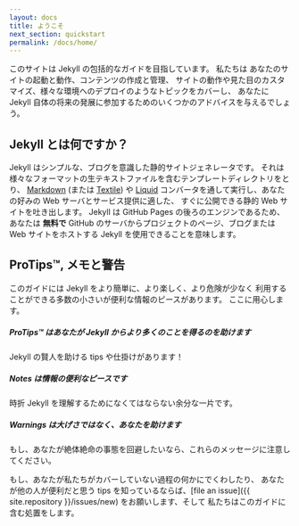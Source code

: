```yaml
---
layout: docs
title: ようこそ
next_section: quickstart
permalink: /docs/home/
---
```


このサイトは Jekyll の包括的なガイドを目指しています。
私たちは あなたのサイトの起動と動作、コンテンツの作成と管理、
サイトの動作や見た目のカスタマイズ、様々な環境へのデプロイのようなトピックをカバーし、
あなたに Jekyll 自体の将来の発展に参加するためのいくつかのアドバイスを与えるでしょう。
<!--
This site aims to be a comprehensive guide to Jekyll. We’ll cover topics such
as getting your site up and running, creating and managing your content,
customizing the way your site works and looks, deploying to various
environments, and give you some advice on participating in the future
development of Jekyll itself.
-->

## Jekyll とは何ですか？
<!--
## So what is Jekyll, exactly?
-->

Jekyll はシンプルな、ブログを意識した静的サイトジェネレータです。
それは様々なフォーマットの生テキストファイルを含むテンプレートディレクトリをとり、
[Markdown](http://daringfireball.net/projects/markdown/) (または
[Textile](http://textile.sitemonks.com/)) や
[Liquid](http://wiki.shopify.com/Liquid)
コンバータを通して実行し、あなたの好みの Web サーバとサービス提供に適した、
すぐに公開できる静的 Web サイトを吐き出します。
Jekyll は GitHub Pages の後ろのエンジンであるため、あなたは **無料で**
GitHub のサーバからプロジェクトのページ、ブログまたは Web サイトをホストする
Jekyll を使用できることを意味します。
<!--
Jekyll is a simple, blog-aware, static site generator. It takes a template
directory containing raw text files in various formats, runs it through
[Markdown](http://daringfireball.net/projects/markdown/) (or
[Textile](http://textile.sitemonks.com/)) and
[Liquid](http://wiki.shopify.com/Liquid)
converters, and spits out a complete, ready-to-publish static website suitable
for serving with your favorite web server. Jekyll also happens to be the engine
behind [GitHub Pages](http://pages.github.com), which means you can use Jekyll
to host your project’s page, blog, or website from GitHub’s servers **for
free**.
-->

## ProTips™, メモと警告
<!--
## ProTips™, Notes, and Warnings
-->

このガイドには Jekyll をより簡単に、より楽しく、より危険が少なく
利用することができる多数の小さいが便利な情報のピースがあります。
ここに用心します。
<!--
Throughout this guide there are a number of small-but-handy pieces of
information that can make using Jekyll easier, more interesting, and less
hazardous. Here’s what to look out for.
-->

<div class="note">
  <h5>ProTips™ はあなたが Jekyll からより多くのことを得るのを助けます</h5>
  <p>Jekyll の賢人を助ける tips や仕掛けがあります！</p>
  <!--
  <h5>ProTips™ help you get more from Jekyll</h5>
  <p>These are tips and tricks that will help you be a Jekyll wizard!</p>
  -->
</div>

<div class="note info">
  <h5>Notes は情報の便利なピースです</h5>
  <p>時折 Jekyll を理解するためになくてはならない余分な一片です。</p>
  <!--
  <h5>Notes are handy pieces of information</h5>
  <p>These are for the extra tidbits sometimes necessary to understand
     Jekyll.</p>
  -->
</div>

<div class="note warning">
  <h5>Warnings は大げさではなく、あなたを助けます</h5>
  <p>もし、あなたが絶体絶命の事態を回避したいなら、これらのメッセージに注意してください。</p>
  <!--
  <h5>Warnings help you not blow things up</h5>
  <p>Be aware of these messages if you wish to avoid certain death.</p>
  -->
</div>

もし、あなたが私たちがカバーしていない過程の何かにでくわしたり、
あなたが他の人が便利だと思う tips を知っているならば、[file an
issue]({{ site.repository }}/issues/new) をお願いします、そして
私たちはこのガイドに含む処置をします。
<!--
If you come across anything along the way that we haven’t covered, or if you
know of a tip you think others would find handy, please [file an
issue]({{ site.repository }}/issues/new) and we’ll see about
including it in this guide.
-->

